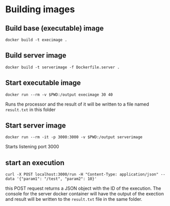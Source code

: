 # Building images

## Build base (executable) image
```
docker build -t execimage .
```

## Build server image
```
docker build -t serverimage -f Dockerfile.server .
```

## Start executable image
```
docker run --rm -v $PWD:/output execimage 30 40
```

Runs the processor and the result of it will be written to a file named `result.txt` in this folder

## Start server image
```
docker run --rm -it -p 3000:3000 -v $PWD:/output serverimage
```

Starts listening port 3000

## start an execution
```
curl -X POST localhost:3000/run -H "Content-Type: application/json" --data '{"param1": "/test", "param2": 10}'
```

this POST request returns a JSON object with the ID of the execution. The console for the server docker container will have the output of the exection and result will be written to the `result.txt` file in the same folder.


